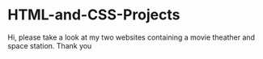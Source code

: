 # HTML-and-CSS-Projects
Hi, please take a look at my two websites containing a movie theather and space station. Thank you
